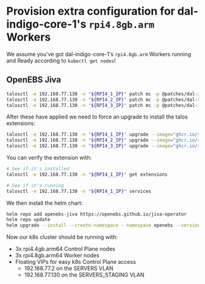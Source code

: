 # Provision extra configuration for dal-indigo-core-1's `rpi4.8gb.arm` Workers

We assume you've got dal-indigo-core-1's `rpi4.8gb.arm` Workers running and Ready according to `kubectl get nodes`!

## OpenEBS Jiva
```bash
talosctl -e 192.168.77.130 -n "${RPI4_1_IP}" patch mc -p @patches/dal-indigo-core-1-worker-jiva.yaml
talosctl -e 192.168.77.130 -n "${RPI4_2_IP}" patch mc -p @patches/dal-indigo-core-1-worker-jiva.yaml
talosctl -e 192.168.77.130 -n "${RPI4_3_IP}" patch mc -p @patches/dal-indigo-core-1-worker-jiva.yaml
```

After these have applied we need to force an upgrade to install the talos extensions:
```bash
talosctl -e 192.168.77.130 -n "${RPI4_1_IP}" upgrade --image="ghcr.io/siderolabs/installer:${TALOS_VERSION}"
talosctl -e 192.168.77.130 -n "${RPI4_2_IP}" upgrade --image="ghcr.io/siderolabs/installer:${TALOS_VERSION}"
talosctl -e 192.168.77.130 -n "${RPI4_3_IP}" upgrade --image="ghcr.io/siderolabs/installer:${TALOS_VERSION}"
```

You can verify the extension with:
```bash
# See if it's installed
talosctl -e 192.168.77.130 -n "${RPI4_1_IP}" get extensions

# See if it's running
talosctl -e 192.168.77.130 -n "${RPI4_1_IP}" services
```

We then install the helm chart:
```bash
helm repo add openebs-jiva https://openebs.github.io/jiva-operator
helm repo update
helm upgrade --install --create-namespace --namespace openebs --version 3.4.0 openebs-jiva openebs-jiva/jiva
```

Now our k8s cluster should be running with:
* 3x rpi4.4gb.arm64 Control Plane nodes
* 3x rpi4.8gb.arm64 Worker nodes
* Floating VIPs for easy k8s Control Plane access
  * 192.168.77.2 on the SERVERS VLAN
  * 192.168.77.130 on the SERVERS_STAGING VLAN
